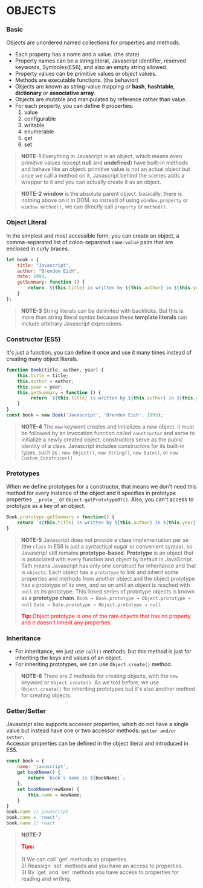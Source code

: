# OBJECTS

### Basic
Objects are unordered named collections for properties and methods.
- Each property has a name and a value. (the state)
- Property names can be a string literal, Javascript identifier, reserved keywords, Symboles(ES6), and also an empty string allowed.
- Property values can be primitive values or object values.
- Methods are executable functions. (the behavior)
- Objects are known as string-value mapping or **hash**, **hashtable**, **dictionary** or **associative array**.
- Objects are mutable and manipulated by reference rather than value.
- For each property, you can define 6 properties:
    1. value
    2. configurable
    3. writable
    4. enumerable
    5. get
    6. set

> **NOTE-1**
> Everything in Javascript is an object, which means even primitive values (except **null** and **undefined**) have built-in methods and behave like an object.
> primitive value is not an actual object but once we call a method on it, Javascript behind the scenes adds a wrapper to it and you can actually create it as an object.

> **NOTE-2**
> **window** is the absolute parent object. basically, there is nothing above on it in DOM, so instead of using `window.property` or `window.method()`, we can directly call `property` or `method()`.


### Object Literal
In the simplest and most accessible form, you can create an object, a comma-separated list of colon-separated `name:value` pairs that are enclosed in curly braces.

```js
let book = {
    title: "Javascript",
    author: "Brenden Eich",
    date: 1993,
    getSummary: function () {
        return `${this.title} is written by ${this.author} in ${this.year}`;
    }
};
```

> **NOTE-3** 
> String literals can be delimited with backticks. But this is more than string literal syntax because these **template literals** can include arbitrary Javascript expressions.


### Constructor (ES5)
It's just a function, you can define it once and use it many times instead of creating many object literals.

```js 
function Book(title, author, year) {
    this.title = title;
    this.author = author;
    this.year = year;
    this.getSummary = function () {
         return `${this.title} is written by ${this.author} in ${this.year}`;
    }
}
const book = new Book('Javascript', 'Brenden Eich', 1993);
```
> **NOTE-4**
> The `new` keyword creates and initializes a new object. it must be followed by an invocation function called `constructor` and serve to initialize a newly created object.
> constructors serve as the public identity of a class.
> Javascript includes constructors for its built-in types, such as :
> `new Object()`, `new String()`, `new Date()`, or `new Custom_Construcor()`


### Prototypes
When we define prototypes for a constructor, that means we don't need this method for every instance of the object and it specifies in prototype properties `__proto__` or `Object.getPrototypeOf()`.
Also, you can't access to prototype as a key of an object.

```js
Book.prototype.getSummary = function() {
    return `${this.title} is written by ${this.author} in ${this.year}`;
}
```

> **NOTE-5** 
> Javascript does not provide a class implementation per se (the `class` in ES6 is just a syntactical sugar or convenient syntax), so Javascript still remains **prototype-based**.
> **Prototype** is an object that is associated with every function and object by default in JavaScript.
> Tath means Javascript has only one construct for inheritance and that is `objects`.
> Each object has a `prototype` to link and inherit some properties and methods from another object and the object prototype has a prototype of its own, and so on until an object is reached with `null` as its prototype.
> This linked series of prototype objects is known as a **prototype chain**.
> ` Book → Book.prototype → Object.prototype → null `
> ` Date → Date.prototype → Object.prototype → null `
> <div style="color:red;"><b>Tip: </b>Object.prototype is one of the rare objects that has no property and it doesn't inherit any properties.</div>


### Inheritance
- For inheritance, we just use `call()` methods. but this method is just for inheriting the keys and values of an object.
- For inheriting prototypes, we can use `Object.create()` method.

> **NOTE-6**
> There are 2 methods for creating objects, with the `new` keyword or `Object.create()`.
> As we told before, we use `Object.create()` for inheriting prototypes but it's also another method for creating objects.


### Getter/Setter
Javascript also supports accessor properties, which do not have a single value but instead have one or two accessor methods: `getter and/or setter`. <br />
Accessor properties can be defined in the object literal and introduced in ES5.

```js
const book = {
    name: 'javascript',
    get booKName() {
        return `book's name is ${bookName}`;
    },
    set bookName(newName) {
        this.name = newName;
    }
}
book.name // javascript
book.name = 'react';
book.name // react
```

> **NOTE-7** 
> <div style="color:red;"><b>Tips: </b></div><br />
> 1) We can call `get` methods as properties.<br />
> 2) Reassign `set` methods and you have an access to properties.<br />
> 3) By `get` and `set` methods you have access to properties for reading and writing. 